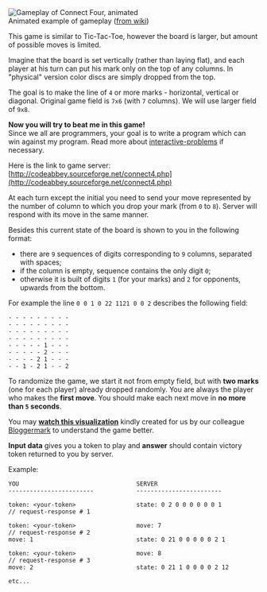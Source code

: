 <div class="centered">
<img alt="Gameplay of Connect Four, animated" src="http://s14.postimg.org/52gsohv75/Connect_Four.gif"/>
<div class="hint">Animated example of gameplay (<a href="https://en.wikipedia.org/wiki/File:Connect_Four.gif">from wiki</a>)</div>
</div>

This game is similar to Tic-Tac-Toe, however the board is larger, but amount of possible moves is limited.

Imagine that the board is set vertically (rather than laying flat), and each player at his turn can put his mark
only on the top of any columns. In "physical" version color discs are simply dropped from the top.

The goal is to make the line of `4` or more marks - horizontal, vertical or diagonal. Original game field is `7x6`
(with `7` columns). We will use larger field of `9x8`.

**Now you will try to beat me in this game!**  
Since we all are programmers, your goal is to write a program which
can win against my program. Read more about [interactive-problems](../wiki/interactive-problems) if necessary.

Here is the link to game server:  
[http://codeabbey.sourceforge.net/connect4.php](http://codeabbey.sourceforge.net/connect4.php)

At each turn except the initial you need to send your move represented by the number of column to which you drop
your mark (from `0` to `8`). Server will respond with its move in the same manner.

Besides this current state of the board is shown to you in the following format:

- there are `9` sequences of digits corresponding to `9` columns, separated with spaces;
- if the column is empty, sequence contains the only digit `0`;
- otherwise it is built of digits `1` (for your marks) and `2` for opponents, upwards from the bottom.

For example the line `0 0 1 0 22 1121 0 0 2` describes the following field:

    - - - - - - - - -
    - - - - - - - - -
    - - - - - - - - -
    - - - - - - - - -
    - - - - - 1 - - -
    - - - - - 2 - - -
    - - - - 2 1 - - -
    - - 1 - 2 1 - - 2

To randomize the game, we start it not from empty field, but with **two marks** (one for each player) already
dropped randomly. You are always the player who makes the **first move**.
You should make each next move in **no more
than `5` seconds**.

You may **[watch this visualization](http://scvfast.com/playground/connect4.php)** kindly created for us by our
colleague [Bloggermark](http://www.codeabbey.com/index/user_profile/bloggermark) to understand the game better.

**Input data** gives you a token to play and **answer** should contain victory token returned to you by server.

Example:

	YOU									SERVER
	------------------------			------------------------
	
	token: <your-token>					state: 0 2 0 0 0 0 0 0 1			// request-response # 1
	
	token: <your-token>					move: 7								// request-response # 2
	move: 1								state: 0 21 0 0 0 0 0 2 1
	
	token: <your-token>					move: 8								// request-response # 3
	move: 2								state: 0 21 1 0 0 0 0 2 12
	
	etc...

